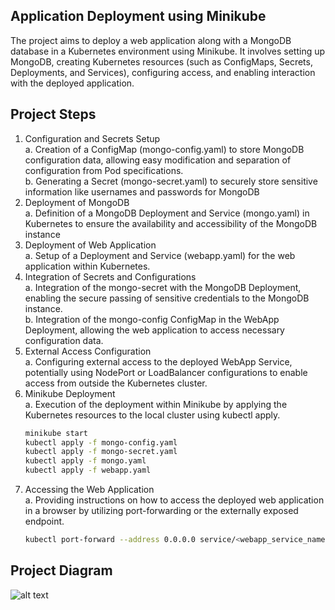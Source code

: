 ## Application Deployment using Minikube
The project aims to deploy a web application along with a MongoDB database in a Kubernetes environment using Minikube. It involves setting up MongoDB, creating Kubernetes resources (such as ConfigMaps, Secrets, Deployments, and Services), configuring access, and enabling interaction with the deployed application.
## Project Steps
1. Configuration and Secrets Setup <br>
     a. Creation of a ConfigMap (mongo-config.yaml) to store MongoDB configuration data, allowing easy modification and separation of configuration from Pod specifications.<br>
     b. Generating a Secret (mongo-secret.yaml) to securely store sensitive information like usernames and passwords for MongoDB
2. Deployment of MongoDB <br>
     a. Definition of a MongoDB Deployment and Service (mongo.yaml) in Kubernetes to ensure the availability and accessibility of the MongoDB instance
3. Deployment of Web Application <br>
     a. Setup of a Deployment and Service (webapp.yaml) for the web application within Kubernetes.
4. Integration of Secrets and Configurations <br>
     a. Integration of the mongo-secret with the MongoDB Deployment, enabling the secure passing of sensitive credentials to the MongoDB instance.<br>
     b. Integration of the mongo-config ConfigMap in the WebApp Deployment, allowing the web application to access necessary configuration data.
5. External Access Configuration <br>
     a. Configuring external access to the deployed WebApp Service, potentially using NodePort or LoadBalancer configurations to enable access from outside the Kubernetes cluster.
6. Minikube Deployment <br>
     a. Execution of the deployment within Minikube by applying the Kubernetes resources to the local cluster using kubectl apply.
   ```sh
   minikube start
   kubectl apply -f mongo-config.yaml
   kubectl apply -f mongo-secret.yaml
   kubectl apply -f mongo.yaml
   kubectl apply -f webapp.yaml
   ```
7. Accessing the Web Application <br>
    a. Providing instructions on how to access the deployed web application in a browser by utilizing port-forwarding or the externally exposed endpoint.
    ```sh
    kubectl port-forward --address 0.0.0.0 service/<webapp_service_name> <browser_port>:<service_port> &
    ```

   
## Project Diagram 
![alt text](https://github.com/cloudtraineer/Installation_guide/blob/master/Kubernetes/Sample_application/project.png?raw=true)
